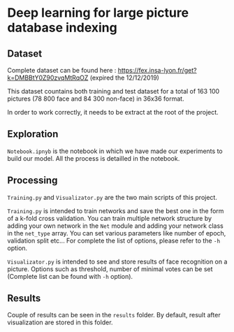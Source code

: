 # Deep learning for large picture database indexing

## Dataset

Complete dataset can be found here : https://fex.insa-lyon.fr/get?k=DMBBtY0Z90zvqMtRqOZ (expired the 12/12/2019)

This dataset countains both training and test dataset for a total of 163 100 pictures (78 800 face and 84 300 non-face) in 36x36 format.

In order to work correctly, it needs to be extract at the root of the project.

## Exploration

`Notebook.ipnyb` is the notebook in which we have made our experiments to build our model. All the process is detailled in the notebook.

## Processing

`Training.py` and `Visualizator.py` are the two main scripts of this project.

`Training.py` is intended to train networks and save the best one in the form of a k-fold cross validation. You can train multiple network structure by adding your own network in the `Net` module and adding your network class in the `net_type` array. You can set various parameters like number of epoch, validation split etc... For complete the list of options, please refer to the `-h` option.

`Visualizator.py` is intended to see and store results of face recognition on a picture. Options such as threshold, number of minimal votes can be set (Complete list can be found with `-h` option).

## Results
Couple of results can be seen in the `results` folder. By default, result after visualization are stored in this folder.

